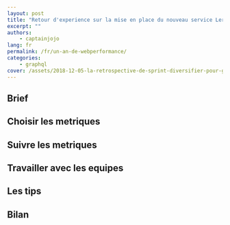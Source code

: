 ```yaml
---
layout: post
title: "Retour d'experience sur la mise en place du nouveau service Leroy Melin"
excerpt: ""
authors:
    - captainjojo
lang: fr
permalink: /fr/un-an-de-webperformance/
categories:
    - graphql
cover: /assets/2018-12-05-la-retrospective-de-sprint-diversifier-pour-gagner-en-qualite-partie-1/cover.jpg
---
```


## Brief

## Choisir les metriques

## Suivre les metriques

## Travailler avec les equipes

## Les tips

## Bilan







